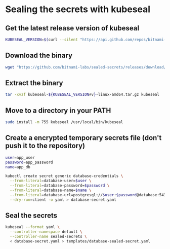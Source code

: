 # Sealing the secrets with kubeseal

## Get the latest release version of kubeseal
```bash
KUBESEAL_VERSION=$(curl --silent "https://api.github.com/repos/bitnami-labs/sealed-secrets/releases/latest" | grep '"tag_name"' | sed -E 's/.*"([^"]+)".*/\1/')
```

## Download the binary  
```bash
wget "https://github.com/bitnami-labs/sealed-secrets/releases/download/${KUBESEAL_VERSION}/kubeseal-${KUBESEAL_VERSION#v}-linux-amd64.tar.gz"
```

## Extract the binary
```bash
tar -xvzf kubeseal-${KUBESEAL_VERSION#v}-linux-amd64.tar.gz kubeseal
```

## Move to a directory in your PATH
```bash
sudo install -m 755 kubeseal /usr/local/bin/kubeseal
```

## Create a encrypted temporary secrets file (don't push it to the repository)
```bash
user=app_user
password=app_password
name=app_db

kubectl create secret generic database-credentials \
  --from-literal=database-user=$user \
  --from-literal=database-password=$password \
  --from-literal=database-name=$name \
  --from-literal=database-url=postgresql://$user:$password@database:5432/$name \
  --dry-run=client -o yaml > database-secret.yaml
```

## Seal the secrets
```bash
kubeseal --format yaml \
  --controller-namespace default \
  --controller-name sealed-secrets \
  < database-secret.yaml > templates/database-sealed-secret.yaml
```
